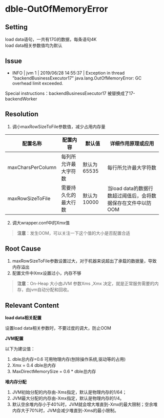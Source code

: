 # dble-OutOfMemoryError 

## Setting  

load data语句，一共有17G的数据，每条语句4K  
load data相关参数值均为默认 

## Issue
 - INFO | jvm 1 | 2019/06/28 14:55:37 | Exception in thread "backendBusinessExecutor17" java.lang.OutOfMemoryError: GC overhead limit exceeded.   
   
Special instructions：backendBusinessExecutor17 被替换成了17-backendWorker
## Resolution  

1. 调小maxRowSizeToFile参数值，减少占用内存量

| 配置名称 | 配置内容 | 默认值 | 详细作用原理或应用 | 
| ---- | ---- | ---- | ----|
| maxCharsPerColumn | 每列所允许最⼤字符数 | 默认为65535 | 每⾏所允许最⼤字符数 |  
| maxRowSizeToFile | 需要持久化的最⼤⾏数 | 默认为10000 | 当load data的数据⾏数超过阈值后，会将数据保存在⽂件中以防OOM | 

2. 调大wrapper.conf中的Xmx值 
> **注意**：发生OOM，可以关注一下这个值的大小是否配置合适 

## Root Cause  

1. maxRowSizeToFile参数设置过大，对于机器来说超出了承载的数据量，导致内存溢出 
2. 配置文件中Xmx设置过小，内存不够 
>**注意**：On-Heap ⼤⼩由JVM 参数Xms ,Xmx 决定，就是正常服务需要的内存，由jvm⾃动分配和回收。 

## Relevant Content  

**load data相关配置**  

设置load data相关参数时，不要过度的调大，防止OOM  

**JVM配置**  

以下为建议值：  
1. dble总内存=0.6 可⽤物理内存(刨除操作系统,驱动等的占⽤) 
2. Xmx = 0.4 dble总内存 
3. MaxDirectMemorySize = 0.6 * dble总内存 

**堆内存分配**  

1. JVM初始分配的内存由-Xms指定，默认是物理内存的1/64； 
2. JVM最大分配的内存由-Xmx指定，默认是物理内存的1/4。 
3. 默认空余堆内存小于40%时，JVM就会增大堆直到-Xmx的最大限制；空余堆内存大于70%时，JVM会减少堆直到-Xms的最小限制。
